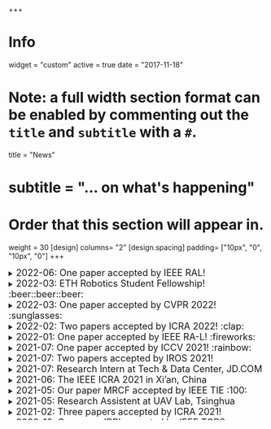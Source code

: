 +++
# Info
widget = "custom"
active = true
date = "2017-11-18"

# Note: a full width section format can be enabled by commenting out the `title` and `subtitle` with a `#`.
title = "News"
# subtitle = "... on what's happening"

# Order that this section will appear in.
weight = 30
[design]
  columns= "2"
[design.spacing]
    padding= ["10px", "0", "10px", "0"]
+++
<!--Basic news template

yyyy-mm
## title (additional title is better)

mainbody (write down the main text)

--- (additional break line)

-->
<div style="height: 300px; overflow-y:scroll;">
<details>
  <summary><font size="4x">2022-06: One paper accepted by IEEE RAL!</font> </summary>
  <p><font size="4x">Our paper "<a href="https://jayye99.github.io/publication/2022_ral_dtt/">Deep Tri-Training for Semi-Supervised Image Segmentation</a>" is accepted by IEEE Robotics and Automation Letters!</font></p>
</details>

<details>
  <summary><font size="4x">2022-03: ETH Robotics Student Fellowship! :beer::beer::beer:</font> </summary>
  <p><font size="4x">I am delighted to be accepted by the <a href="https://center-for-robotics.ethz.ch/education/robotics-student-fellowship.html">ETH RSF program</a>. The acceptance rate is only 5.9%! This summer, I will be an incoming research intern in the <a href="http://www.cvg.ethz.ch/index.php">Computer Vision and Geometry group</a> led by <a href="https://scholar.google.com/citations?user=YYH0BjEAAAAJ&hl=en">Prof. Marc Pollefeys</a> with a full grant.
  </font>
  </p>
</details>

<details>
  <summary><font size="4x">2022-03: One paper accepted by CVPR 2022! :sunglasses:</font> </summary>
  <p><font size="4x">Our paper "<a href="https://jayye99.github.io/publication/2022_cvpr_udat/">Unsupervised Domain Adaptation for Nighttime Aerial Tracking</a>" is accepted by CVPR 2022 in New Orleans, Louisiana, USA!
  Great thanks to my co-authors~
  </font>
  </p>
</details>

<details>
  <summary><font size="4x">2022-02: Two papers accepted by ICRA 2022! :clap:</font> </summary>
  <p><font size="4x">Our papers "<a href="https://jayye99.github.io/publication/2022_ral_sct/">Tracker Meets Night: A Transformer Enhancer for UAV Tracking</a>" and "<a href="https://jayye99.github.io/publication/2022_icra_ad2attack/">Ad2Attack: Adaptive Adversarial Attack on Real-Time UAV Tracking</a>" are accepted by ICRA 2022 in Philadelphia (PA), USA!</font></p>
</details>

<details>
  <summary><font size="4x">2022-01: One paper accepted by IEEE RA-L! :fireworks:</font> </summary>
  <p><font size="4x">Our paper "<a href="https://jayye99.github.io/publication/2022_ral_sct/">Tracker Meets Night: A Transformer Enhancer for UAV Tracking</a>" is accepted by IEEE Robotics and Automation Letters!</font></p>
</details>

<details>
  <summary><font size="4x">2021-07: One paper accepted by ICCV 2021! :rainbow:</font> </summary>
  <p><font size="4x">Our paper "<a href="https://jayye99.github.io/publication/2021_iccv_hift/">HiFT: Hierarchical Feature Transformer for Aerial Tracking</a>" is accepted by ICCV 2021!</font></p>
</details>

<details>
  <summary><font size="4x">2021-07: Two papers accepted by IROS 2021!</font> </summary>
  <p><font size="4x">Our papers "<a href="https://jayye99.github.io/publication/2021_iros_siamapn++/">SiamAPN++: Siamese Attentional Aggregation Network for Real-Time UAV Tracking</a>", and "<a href="https://jayye99.github.io/publication/2021_iros_darklighter/">DarkLighter: Light Up the Darkness for UAV Tracking</a>" are accepted by IROS 2021 in Prague, Czech Republic!</font></p>
</details>

<details>
  <summary><font size="4x">2021-07: Research Intern at Tech & Data Center, JD.COM</font> </summary>
  <p><font size="4x">Starting from July, I am honored to be a research intern at Tech & Data Center, JD.COM Inc.
  <img src=uploads/jd.png  width="200" />  
  </font></p>
 
</details>

<details>
  <summary><font size="4x">2021-06: The IEEE ICRA 2021 in Xi’an, China</font> </summary>
  <p><font size="4x">I’m honored to chair the session “Aerial Robotics: Tracking” onsite ICRA’21 on June 2. My three co-authored papers are presented in this session.
  <img src=uploads/icra2021.jpg  width="200" />
  </font>
  </p>
</details>

<details>
  <summary><font size="4x">2021-05: Our paper MRCF accepted by IEEE TIE :100:</font> </summary>
  <p><font size="4x">Our paper "<a href="https://jayye99.github.io/publication/2021_tie_mrcf_tracker/">Multi-Regularized Correlation Filter for UAV Tracking and Self-Localization</a>" is accepted by IEEE Transactions on Industrial Electronics!</font></p>
</details>

<details>
  <summary><font size="4x">2021-05: Research Assistent at UAV Lab, Tsinghua</font> </summary>
  <p><font size="4x">Starting from early May, I am honored to be a graduate research assistant at UAV Lab, Tsinghua University, supervised by <a href="https://www.researchgate.net/profile/Geng-Lu-3">Prof. Geng Lu</a>.
  <img src=uploads/tsinghua.png  width="200" />
  </font></p>
</details>

<details>
  <summary><font size="4x">2021-02: Three papers accepted by ICRA 2021!</font> </summary>
  <p><font size="4x">Our papers "<a href="https://jayye99.github.io/publication/2021_icra_siamapn">Siamese Anchor Proposal Network for High-Speed Aerial Tracking</a>", "<a href="https://jayye99.github.io/publication/2021_icra_adtrack">ADTrack: Target-Aware Dual Filter Learning for Real-Time Anti-Dark UAV Tracking</a>", and "<a href="https://jayye99.github.io/publication/2021_icra_mscf_tracker">Mutation Sensitive Correlation Filter for Real-Time UAV Tracking with Adaptive Hybrid Label</a>",  are accepted by ICRA 2021 in Xi'an, China!</font></p>
</details>

<details>
  <summary><font size="4x">2020-10: Our paper IBRI accepted by IEEE TGRS :smile_cat:</font> </summary>
  <p><font size="4x">My first research work "<a href="https://jayye99.github.io/publication/2020_tgrs_ibri-tracker">Disruptor-Aware Interval-Based Response Inconsistency for Correlation Filters in Real-Time Aerial Tracking</a>" is accepted by IEEE Transactions on Geoscience and Remote Sensing!</font></p>
</details>

<details>
  <summary><font size="4x">2020-07: Excellent Graduate Honor! :laughing:</font> </summary>
  <p><font size="4x">I am awarded the Excellent Graduate Honor of Shanghai.<img src=uploads/biye.jpg  width="200" /></font></p>
  
</details>